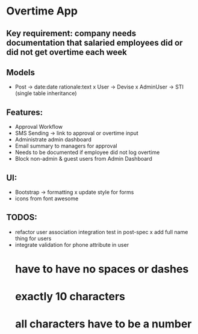 # Overtime App

## Key requirement: company needs documentation that salaried employees did or did not get overtime each week

## Models
- Post -> date:date rationale:text
x User -> Devise
x AdminUser -> STI (single table inheritance)

## Features:
- Approval Workflow
- SMS Sending -> link to approval or overtime input
- Administrate admin dashboard
- Email summary to managers for approval
- Needs to be documented if employee did not log overtime
- Block non-admin & guest users from Admin Dashboard


## UI:
- Bootstrap -> formatting
x update style for forms
- icons from font awesome

## TODOS:
- refactor user association integration test in post-spec
x add full name thing for users
- integrate validation for phone attribute in user
     # have to have no spaces or dashes
     # exactly 10 characters
     # all characters have to be a number